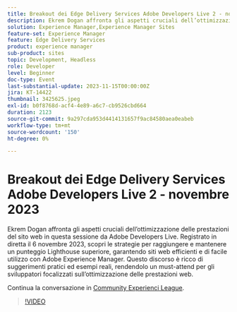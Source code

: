 ```yaml
---
title: Breakout dei Edge Delivery Services Adobe Developers Live 2 - novembre 2023
description: Ekrem Dogan affronta gli aspetti cruciali dell’ottimizzazione delle prestazioni del sito web in questa sessione da Adobe Developers Live. Registrato in diretta il 6 novembre 2023, scopri le strategie per raggiungere e mantenere un punteggio Lighthouse superiore, garantendo siti web efficienti e di facile utilizzo con Adobe Experience Manager. Questo discorso è ricco di suggerimenti pratici ed esempi reali, rendendolo un must-attend per gli sviluppatori focalizzati sull’ottimizzazione delle prestazioni web.
solution: Experience Manager,Experience Manager Sites
feature-set: Experience Manager
feature: Edge Delivery Services
product: experience manager
sub-product: sites
topic: Development, Headless
role: Developer
level: Beginner
doc-type: Event
last-substantial-update: 2023-11-15T00:00:00Z
jira: KT-14422
thumbnail: 3425625.jpeg
exl-id: b0f8768d-acf4-4e89-a6c7-cb9526cbd664
duration: 2123
source-git-commit: 9a297cda953d4414131657f9ac84580aea0eabeb
workflow-type: tm+mt
source-wordcount: '150'
ht-degree: 0%

---
```


# Breakout dei Edge Delivery Services Adobe Developers Live 2 - novembre 2023

Ekrem Dogan affronta gli aspetti cruciali dell’ottimizzazione delle prestazioni del sito web in questa sessione da Adobe Developers Live. Registrato in diretta il 6 novembre 2023, scopri le strategie per raggiungere e mantenere un punteggio Lighthouse superiore, garantendo siti web efficienti e di facile utilizzo con Adobe Experience Manager. Questo discorso è ricco di suggerimenti pratici ed esempi reali, rendendolo un must-attend per gli sviluppatori focalizzati sull’ottimizzazione delle prestazioni web.

Continua la conversazione in [Community Experienci League](https://adobe.ly/3rC7TTm).

>[!VIDEO](https://video.tv.adobe.com/v/3425625/?learn=on)
